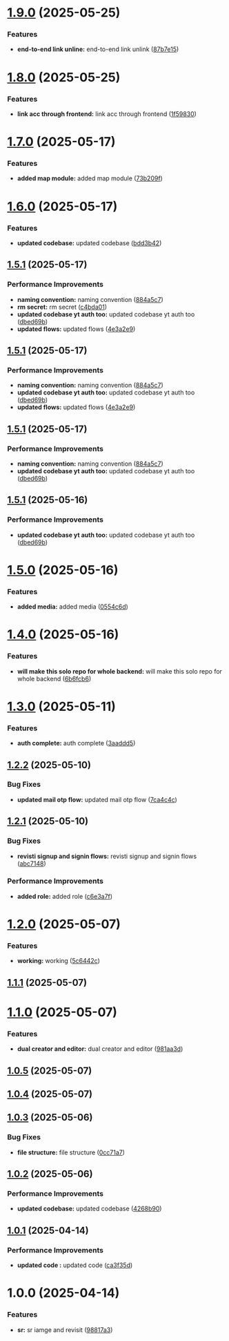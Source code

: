 # [1.9.0](https://github.com/leocodeio-spectral/spectral-um/compare/v1.8.0...v1.9.0) (2025-05-25)


### Features

* **end-to-end link unline:** end-to-end link unlink ([87b7e15](https://github.com/leocodeio-spectral/spectral-um/commit/87b7e15a9023e39af53b9cfdd20c89f5e967e188))

# [1.8.0](https://github.com/leocodeio-spectral/spectral-um/compare/v1.7.0...v1.8.0) (2025-05-25)


### Features

* **link acc through frontend:** link acc through frontend ([1f59830](https://github.com/leocodeio-spectral/spectral-um/commit/1f59830018c911015f568d0cb75a77284285913b))

# [1.7.0](https://github.com/leocodeio-spectral/spectral-um/compare/v1.6.0...v1.7.0) (2025-05-17)


### Features

* **added map module:** added map module ([73b209f](https://github.com/leocodeio-spectral/spectral-um/commit/73b209f27a4dc6cebae3a0c8f396fb7c55024e13))

# [1.6.0](https://github.com/leocodeio-spectral/spectral-um/compare/v1.5.0...v1.6.0) (2025-05-17)


### Features

* **updated codebase:** updated codebase ([bdd3b42](https://github.com/leocodeio-spectral/spectral-um/commit/bdd3b42fcdfc25dd8b4c7aae0969bc54a7783a6d))

## [1.5.1](https://github.com/leocodeio-spectral/spectral-um/compare/v1.5.0...v1.5.1) (2025-05-17)


### Performance Improvements

* **naming convention:** naming convention ([884a5c7](https://github.com/leocodeio-spectral/spectral-um/commit/884a5c7b6ff6157324598ccaaa17481a1b11cfe0))
* **rm secret:** rm secret ([c4bda01](https://github.com/leocodeio-spectral/spectral-um/commit/c4bda0100582c392f0388025489e1ce31da3e3d5))
* **updated codebase yt auth too:** updated codebase yt auth too ([dbed69b](https://github.com/leocodeio-spectral/spectral-um/commit/dbed69b3422eab067ab8dd8ae1601780043dff8d))
* **updated flows:** updated flows ([4e3a2e9](https://github.com/leocodeio-spectral/spectral-um/commit/4e3a2e9ab960d4a7aa3eee726506283ee269cebb))

## [1.5.1](https://github.com/leocodeio-spectral/spectral-um/compare/v1.5.0...v1.5.1) (2025-05-17)


### Performance Improvements

* **naming convention:** naming convention ([884a5c7](https://github.com/leocodeio-spectral/spectral-um/commit/884a5c7b6ff6157324598ccaaa17481a1b11cfe0))
* **updated codebase yt auth too:** updated codebase yt auth too ([dbed69b](https://github.com/leocodeio-spectral/spectral-um/commit/dbed69b3422eab067ab8dd8ae1601780043dff8d))
* **updated flows:** updated flows ([4e3a2e9](https://github.com/leocodeio-spectral/spectral-um/commit/4e3a2e9ab960d4a7aa3eee726506283ee269cebb))

## [1.5.1](https://github.com/leocodeio-spectral/spectral-um/compare/v1.5.0...v1.5.1) (2025-05-17)


### Performance Improvements

* **naming convention:** naming convention ([884a5c7](https://github.com/leocodeio-spectral/spectral-um/commit/884a5c7b6ff6157324598ccaaa17481a1b11cfe0))
* **updated codebase yt auth too:** updated codebase yt auth too ([dbed69b](https://github.com/leocodeio-spectral/spectral-um/commit/dbed69b3422eab067ab8dd8ae1601780043dff8d))

## [1.5.1](https://github.com/leocodeio-spectral/spectral-um/compare/v1.5.0...v1.5.1) (2025-05-16)


### Performance Improvements

* **updated codebase yt auth too:** updated codebase yt auth too ([dbed69b](https://github.com/leocodeio-spectral/spectral-um/commit/dbed69b3422eab067ab8dd8ae1601780043dff8d))

# [1.5.0](https://github.com/leocodeio-spectral/spectral-um/compare/v1.4.0...v1.5.0) (2025-05-16)


### Features

* **added media:** added media ([0554c6d](https://github.com/leocodeio-spectral/spectral-um/commit/0554c6d06d9d6d957d045b5b08985fe7fdfa15e9))

# [1.4.0](https://github.com/leocodeio-spectral/spectral-um/compare/v1.3.0...v1.4.0) (2025-05-16)


### Features

* **will make this solo repo for whole backend:** will make this solo repo for whole backend ([6b6fcb6](https://github.com/leocodeio-spectral/spectral-um/commit/6b6fcb63df3ac1092be3c8db35dfa9dad2088f2c))

# [1.3.0](https://github.com/leocodeio-spectral/spectral-um/compare/v1.2.2...v1.3.0) (2025-05-11)


### Features

* **auth complete:** auth complete ([3aaddd5](https://github.com/leocodeio-spectral/spectral-um/commit/3aaddd534c579eeb6932786e6e2885ee22a53dcd))

## [1.2.2](https://github.com/leocodeio-spectral/spectral-um/compare/v1.2.1...v1.2.2) (2025-05-10)


### Bug Fixes

* **updated mail otp flow:** updated mail otp flow ([7ca4c4c](https://github.com/leocodeio-spectral/spectral-um/commit/7ca4c4c6984d95e826a7f7c5fdd12c58c13ae7c2))

## [1.2.1](https://github.com/leocodeio-spectral/spectral-um/compare/v1.2.0...v1.2.1) (2025-05-10)


### Bug Fixes

* **revisti signup and signin flows:** revisti signup and signin flows ([abc7148](https://github.com/leocodeio-spectral/spectral-um/commit/abc714879c23429fff601873e2aee3c41ab26edc))


### Performance Improvements

* **added role:** added role ([c6e3a7f](https://github.com/leocodeio-spectral/spectral-um/commit/c6e3a7fc4d22204bb22efdf9a8e48e732e24f081))

# [1.2.0](https://github.com/leocodeio-spectral/spectral-um/compare/v1.1.1...v1.2.0) (2025-05-07)


### Features

* **working:** working ([5c6442c](https://github.com/leocodeio-spectral/spectral-um/commit/5c6442c04e377b35f93b743c7b83007a66d3f6bc))

## [1.1.1](https://github.com/leocodeio-spectral/spectral-um/compare/v1.1.0...v1.1.1) (2025-05-07)

# [1.1.0](https://github.com/leocodeio-spectral/spectral-um/compare/v1.0.5...v1.1.0) (2025-05-07)


### Features

* **dual creator and editor:** dual creator and editor ([981aa3d](https://github.com/leocodeio-spectral/spectral-um/commit/981aa3db748907f5ff880ca0c4e991e4c1f7f6a1))

## [1.0.5](https://github.com/leocodeio-spectral/spectral-um/compare/v1.0.4...v1.0.5) (2025-05-07)

## [1.0.4](https://github.com/leocodeio-spectral/spectral-um/compare/v1.0.3...v1.0.4) (2025-05-07)

## [1.0.3](https://github.com/leocodeio-spectral/spectral-um/compare/v1.0.2...v1.0.3) (2025-05-06)


### Bug Fixes

* **file structure:** file structure ([0cc71a7](https://github.com/leocodeio-spectral/spectral-um/commit/0cc71a7f0a5aa62a4b07205e171b54b5e43abee4))

## [1.0.2](https://github.com/leocodeio-spectral/spectral-um/compare/v1.0.1...v1.0.2) (2025-05-06)


### Performance Improvements

* **updated codebase:** updated codebase ([4268b90](https://github.com/leocodeio-spectral/spectral-um/commit/4268b900d75b5dab8983c90e286eb1eabcdbfd00))

## [1.0.1](https://github.com/leocodeio-spectral/spectral-um/compare/v1.0.0...v1.0.1) (2025-04-14)


### Performance Improvements

* **updated code :** updated code ([ca3f35d](https://github.com/leocodeio-spectral/spectral-um/commit/ca3f35d49ec9c5cd039637516b7565ba27c72e48))

# 1.0.0 (2025-04-14)


### Features

* **sr:** sr iamge and revisit ([98817a3](https://github.com/leocodeio-spectral/spectral-um/commit/98817a3af9004605f2171bba8891ef2b540df5e2))
